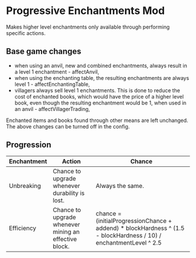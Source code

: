 # Progressive Enchantments Mod
Makes higher level enchantments only available through performing specific actions.
## Base game changes
- when using an anvil, new and combined enchantments, always result
in a level 1 enchantment - affectAnvil,
- when using the enchanting table, the resulting enchantments are always level 1 - affectEnchantingTable,
- villagers always sell level 1 enchantments. This is done to reduce the cost of enchanted books,
which would have the price of a higher level book, even though the resulting enchantment would be 1, 
when used in an anvil - affectVillagerTrading,

Enchanted items and books found through other means are left unchanged. 
The above changes can be turned off in the config.

## Progression

| Enchantment | Action                                                | Chance                                                                                                             |
|-------------|-------------------------------------------------------|--------------------------------------------------------------------------------------------------------------------|
| Unbreaking  | Chance to upgrade whenever durability is lost.        | Always the same.                                                                                                   |
| Efficiency  | Chance to upgrade whenever mining an effective block. | chance = (initialProgressionChance + addend) * blockHardness ^ (1.5 - blockHardness / 10) / enchantmentLevel ^ 2.5 |

